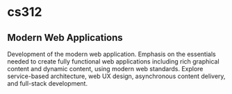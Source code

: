 # cs312

## Modern Web Applications

Development of the modern web application. Emphasis on the essentials needed to create fully functional web applications including rich graphical content and dynamic content, using modern web standards. Explore service-based architecture, web UX design, asynchronous content delivery, and full-stack development.